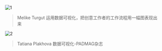 ![1](https://user-images.githubusercontent.com/90953713/137589076-385998b3-408c-424e-9fe0-5b41996443ce.png)
>Melike Turgut
>运用数据可视化，把创意工作者的工作流程用一幅图表现出来

![2](https://user-images.githubusercontent.com/90953713/137589088-169eb53e-b208-476e-b4b0-9065cf5cfabf.png)
>Tatiana Plakhova
>数据可视化-PADMAG杂志
